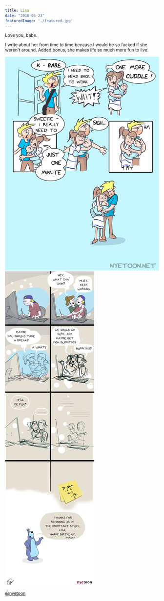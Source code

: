```yaml
---
title: Lisa
date: "2018-06-23"
featuredImage: './featured.jpg'
---
```


Love you, babe. 

<!-- end -->


I write about her from time to time because I would be so fucked if she weren't around. Added bonus, she makes life so much more fun to live.

![Comic](./Master_OneMoreCuddle_01.jpg)
![Comic](./nyetoon-lisabirthday.jpg)

[@nyetoon](http://twitter.com/nyetoon)